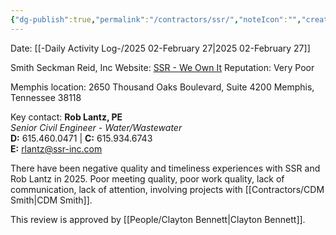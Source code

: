 ```yaml
---
{"dg-publish":true,"permalink":"/contractors/ssr/","noteIcon":"","created":"2025-02-27T10:32:58.150-06:00"}
---
```


Date: [[-Daily Activity Log-/2025 02-February 27\|2025 02-February 27]]

Smith Seckman Reid, Inc
Website: [SSR - We Own It](https://www.ssr-inc.com/)
Reputation: Very Poor

Memphis location:
	2650 Thousand Oaks Boulevard,
	Suite 4200
	Memphis, Tennessee 38118

Key contact:
**Rob Lantz, PE**  
_Senior Civil Engineer - Water/Wastewater_  
**D:** 615.460.0471 | **C:** 615.934.6743  
**E:** rlantz@ssr-inc.com

There have been negative quality and timeliness experiences with SSR and Rob Lantz in 2025. Poor meeting quality, poor work quality, lack of communication, lack of attention, involving projects with [[Contractors/CDM Smith\|CDM Smith]]. 

This review is approved by [[People/Clayton Bennett\|Clayton Bennett]].